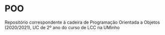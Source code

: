 # POO
Repositório correspondente à cadeira de Programação Orientada a Objetos (2020/2021), UC de 2º ano do curso de LCC na UMinho
